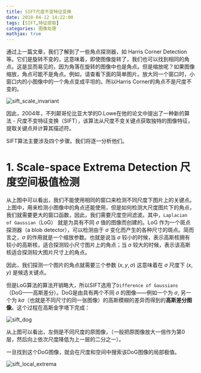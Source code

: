 ```yaml
---
title: SIFT尺度不变特征变换
date: 2018-04-12 14:22:00
tags: [SIFT,特征提取]
categories: 图像处理
mathjax: true
---
```

通过上一篇文章，我们了解到了一些角点探测器，如 Harris Corner Detection 等。它们是旋转不变的，这意味着，即使图像旋转了，我们也可以找到相同的角点。这是显而易见的，因为角落在旋转的图像中也是角点。但是缩放呢？如果图像缩放，角点可能不是角点。例如，请查看下面的简单图片。放大同一个窗口时，小窗口内的小图像中的一个角点变成平坦的。所以Harris Corner的角点不是尺度不变的。

![sift_scale_invariant](./sift_scale_invariant.jpg)

因此，2004年，不列颠哥伦比亚大学的D.Lowe在他的论文中提出了一种新的算法 - 尺度不变特征变换（SIFT），该算法从尺度不变关键点获取独特的图像特征，提取关键点并计算其描述符。

SIFT算法主要涉及四个步骤。我们将逐一分析他们。
# 1. Scale-space Extrema Detection 尺度空间极值检测

从上图中可以看出，我们不能使用相同的窗口来检测不同尺度下图片上的关键点。上图中，用来检测小图像中的角点还能使用，但是如何检测大尺度图片下的角点，我们就需要更大的窗口函数，因此，我们需要尺度空间滤波。其中，``Laplacian of Gaussian``（LoG） 就是为具有不同 $\sigma$ 值的图像而创建的。LoG 作为一个斑点探测器（a blob detector），可以检测由于 $\sigma$ 变化而产生的各种尺寸的斑点。简而言之，$\sigma$ 的作用就是一个缩放参数。也就是说当 $\sigma$ 较小的时候，表示高斯核拥有较小的高斯核，适合探测较小尺寸图片上的角点；当 $\sigma$ 较大的时候，表示该高斯核适合探测较大图片尺寸上的角点。

因此，我们探测一个图片的角点就需要三个参数 $(x,y,\sigma)$ 这意味着在 $\sigma$ 尺度下 $(x,y)$ 是候选关键点。

但是LoG算法的算法开销略大，所以SIFT选用了``Difference of Gaussians`` （DoG——高斯差分）。DoG是由具有两个不同 $\sigma$ 的图像——例如一个为 $\sigma$, 另一个为 $k\sigma$（也就是不同尺寸的同一张图像）的高斯模糊的差异而得到的**高斯差分图像**。这个过程在高斯金字塔下完成：

![sift_dog](./sift_dog.jpg)

从上图可以看出，左侧是不同尺度的原图像，（一般把原图像放大一倍作为第0层，然后向上依次尺度降低为上一层的二分之一）。

一旦找到这个DoG图像，就会在尺度和空间中搜索该DoG图像的局部极值。

![sift_local_extrema](sift_local_extrema.jpg)